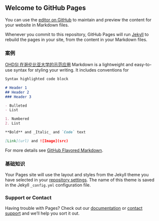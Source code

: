 ## Welcome to GitHub Pages

You can use the [editor on GitHub](https://github.com/wanghaisheng/OHDSI-Research/edit/master/README.md) to maintain and preview the content for your website in Markdown files.

Whenever you commit to this repository, GitHub Pages will run [Jekyll](https://jekyllrb.com/) to rebuild the pages in your site, from the content in your Markdown files.

### 案例


[OHDSI 在哥伦比亚大学的示范应用](materials/2016/September-2016/presentation-slides/OHDSI-Symposium-Ryan-clinical-characterization-23sept2016.html)
Markdown is a lightweight and easy-to-use syntax for styling your writing. It includes conventions for

```markdown
Syntax highlighted code block

# Header 1
## Header 2
### Header 3

- Bulleted
- List

1. Numbered
2. List

**Bold** and _Italic_ and `Code` text

[Link](url) and ![Image](src)
```

For more details see [GitHub Flavored Markdown](https://guides.github.com/features/mastering-markdown/).

### 基础知识

Your Pages site will use the layout and styles from the Jekyll theme you have selected in your [repository settings](https://github.com/wanghaisheng/OHDSI-Research/settings). The name of this theme is saved in the Jekyll `_config.yml` configuration file.

### Support or Contact

Having trouble with Pages? Check out our [documentation](https://help.github.com/categories/github-pages-basics/) or [contact support](https://github.com/contact) and we’ll help you sort it out.
